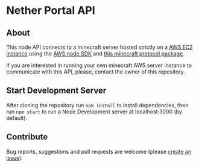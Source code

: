 # Nether Portal API

## About

This node API connects to a minecraft server hosted strictly on a [AWS EC2 instance](https://aws.amazon.com/pt/ec2/) using the [AWS node SDK](https://docs.aws.amazon.com/AWSJavaScriptSDK/latest/AWS/EC2.html) and [this minecraft protocol package](https://github.com/PrismarineJS/node-minecraft-protocol).

If you are interested in running your own minecraft AWS server instance to communicate with this API, please, contact the owner of this repository.

## Start Development Server

After cloning the repository run ```npm install``` to install dependencies, then run ```npm start``` to run a Node Development server at localhost:3000 (by default).

## Contribute

Bug reports, suggestions and pull requests are welcome (please [create an issue](https://github.com/LuizPPA/nether-portal-api/issues/new)).
